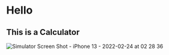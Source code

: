 # Hello

## This is a Calculator
![Simulator Screen Shot - iPhone 13 - 2022-02-24 at 02 28 36](https://user-images.githubusercontent.com/43630417/155478260-05e30110-3144-4e99-8690-048bc8a00c8f.png)

